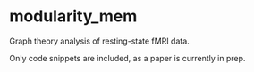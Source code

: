 # modularity_mem

Graph theory analysis of resting-state fMRI data.

Only code snippets are included, as a paper is currently in prep.
